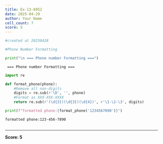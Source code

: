 ```yaml
---
title: Ex-13-8952
date: 2025-04-29
author: Your Name
cell_count: 7
score: 5
---
```


```python
#created at 20250428
```


```python
#Phone Number Formatting
```


```python
print("\n === Phone number Formatting ===")
```

    
     === Phone number Formatting ===



```python
import re
```


```python
def format_phone(phone):
    #Remove all non-digits 
    digits = re.sub(r'\D', '', phone)
    #Format as XXX-XXX-XXXX
    return re.sub(r'(\d{3})(\d{3})(\d{4})', r'\1-\2-\3', digits)
```


```python
print(f"formatted phone:{format_phone('1234567890')}")
```

    formatted phone:123-456-7890



```python

```


---
**Score: 5**